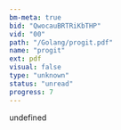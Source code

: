 ```yaml
---
bm-meta: true
bid: "QwocauBRTRiKbTHP"
vid: "00"
path: "/Golang/progit.pdf"
name: "progit"
ext: pdf
visual: false
type: "unknown"
status: "unread"
progress: 7
---
```

undefined